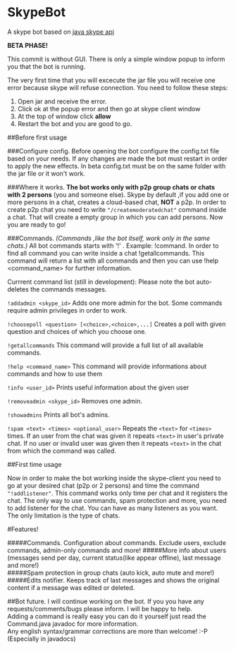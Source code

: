 # SkypeBot
A skype bot based on [java skype api](https://github.com/taksan/skype-java-api)

**BETA PHASE!**

This commit is without GUI. There is only a simple window popup to inform you that the bot is running.

The very first time that you will excecute the jar file you will receive one error because skype will refuse connection.
You need to follow these steps:

1. Open jar and receive the error.
2. Click ok at the popup error and then go at skype client window
3. At the top of window click **allow**
4. Restart the bot and you are good to go.

##Before first usage

###Configure config.
Before opening the bot configure the config.txt file based on your needs. If any changes are made the bot must restart in 
order to apply the new effects. In beta config.txt must be on the same folder with the jar file or it won't work.

###Where it works.
**The bot works only with p2p group chats or chats with 2 persons** (you and someone else).
Skype by default ,if you add one or more persons in a chat, creates a cloud-based chat, **NOT** a p2p. In order
to create p2p chat you need to write `"/createmoderatedchat"` command inside a chat. That will create a empty group in
which you can add persons. Now you are ready to go!

###Commands.
*(Commands ,like the bot itself, work only in the same chats.)*
All bot commands starts with '!' . Example: !command.
In order to find all command you can write inside a chat !getallcommands. This command will return a list with all 
commands and then you can use !help <command_name> for further information.

Currrent command list (still in development):
Please note the bot auto-deletes the commands messages.

`!addadmin <skype_id>` Adds one more admin for the bot. Some commands require admin privileges in order to work.

`!choosepoll <question> [<choice>,<choice>,...]` Creates a poll with given question and choices of which you choose one.

`!getallcommands` This command will provide a full list of all available commands.

`!help <command_name>` This command will provide informations about commands and how to use them

`!info <user_id>` Prints useful information about the given user

`!removeadmin <skype_id>` Removes one admin.

`!showadmins` Prints all bot's admins.

`!spam <text> <times> <optional_user>` Repeats the `<text>` for `<times>` times. 
If an user from the chat was given it repeats `<text>` in user's private chat.
If no user or invalid user was given then it repeats `<text>` in the chat from which the command was called.


##First time usage

Now in order to make the bot working inside the skype-client you need to go at your desired chat (p2p or 2 persons)
and time the command `"!addlistener"`. This command works only time per chat and it registers the chat. The only 
way to use commands, spam protection and more, you need to add listener for the chat. You can have as many listeners
as you want. The only limitation is the type of chats.

#Features!

#####Commands. Configuration about commands. Exclude users, exclude commands, admin-only commands and more!
#####More info about users (messages send per day, current status(like appear offline), last message and more!)  
#####Spam protection in group chats (auto kick, auto mute and more!)
#####Edits notifier. Keeps track of last messages and shows the original content if a message was edited or deleted.  


##Bot future.
I will continue working on the bot. If you you have any requests/comments/bugs please inform. I will be happy to help.  
Adding a command is really easy you can do it yourself just read the Command.java javadoc for more information.  
Any english syntax/grammar corrections are more than welcome! :-P (Especially in javadocs)


